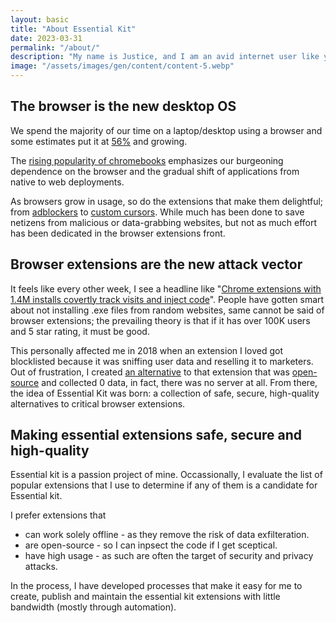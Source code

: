 ```yaml
---
layout: basic
title: "About Essential Kit"
date: 2023-03-31
permalink: "/about/"
description: "My name is Justice, and I am an avid internet user like you."
image: "/assets/images/gen/content/content-5.webp"
---
```


## The browser is the new desktop OS

We spend the majority of our time on a laptop/desktop using a browser and some estimates put it at [56%](https://www.broadbandsearch.net/blog/mobile-desktop-internet-usage-statistics) and growing.

The [rising popularity of chromebooks](https://www.androidpolice.com/2021/07/30/theres-no-stopping-chromebooks-from-dominating-the-world/) emphasizes our burgeoning dependence on the browser and the gradual shift of applications from native to web deployments.

As browsers grow in usage, so do the extensions that make them delightful; from [adblockers](https://chrome.google.com/webstore/search/adblocker) to [custom cursors](https://chrome.google.com/webstore/search/custom%20cursor). While much has been done to save netizens from malicious or data-grabbing websites, but not as much effort has been dedicated in the browser extensions front.

## Browser extensions are the new attack vector

It feels like every other week, I see a headline like "[Chrome extensions with 1.4M installs covertly track visits and inject code](https://arstechnica.com/information-technology/2022/08/google-removes-extensions-that-covertly-tracked-users-and-injected-javascript/)". People have gotten smart about not installing .exe files from random websites, same cannot be said of browser extensions; the prevailing theory is that if it has over 100K users and 5 star rating, it must be good.

This personally affected me in 2018 when an extension I loved got blocklisted because it was sniffing user data and reselling it to marketers. Out of frustration, I created [an alternative](https://chrome.google.com/webstore/detail/write-better/nnnnnpmcdcloafmfkiihafnjidjkfmek?hl=en) to that extension that was [open-source](https://github.com/justiceo/write-better) and collected 0 data, in fact, there was no server at all. From there, the idea of Essential Kit was born: a collection of safe, secure, high-quality alternatives to critical browser extensions.

## Making essential extensions safe, secure and high-quality
Essential kit is a passion project of mine. Occassionally, I evaluate the list of popular extensions that I use to determine if any of them is a candidate for Essential kit. 

I prefer extensions that 
* can work solely offline - as they remove the risk of data exfilteration.
* are open-source - so I can inpsect the code if I get sceptical.
* have high usage - as such are often the target of security and privacy attacks.

In the process, I have developed processes that make it easy for me to create, publish and maintain the essential kit extensions with little bandwidth (mostly through automation).

